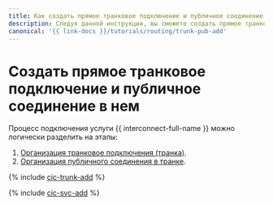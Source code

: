 ```yaml
---
title: Как создать прямое транковое подключение и публичное соединение в нем в {{ interconnect-full-name }}
description: Следуя данной инструкции, вы сможете создать прямое транковое подключение и публичное соединение в нем.
canonical: '{{ link-docs }}/tutorials/routing/trunk-pub-add'
---
```


# Создать прямое транковое подключение и публичное соединение в нем

Процесс подключения услуги {{ interconnect-full-name }} можно логически разделить на этапы:

1. [Организация транковое подключения (транка)](#trunk-create).
1. [Организация публичного соединения в транке](#pub-create).

{% include [cic-trunk-add](../../_tutorials/routing/trunk-add.md) %}

{% include [cic-svc-add](../../_tutorials/routing/pub-add.md) %}
